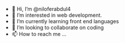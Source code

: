 - 👋 Hi, I’m @niloferabdul4
- 👀 I’m interested in web development.
- 🌱 I’m currently learning front end languages 
- 💞️ I’m looking to collaborate on coding 
- 📫 How to reach me ...

<!---
niloferabdul4/niloferabdul4 is a ✨ special ✨ repository because its `README.md` (this file) appears on your GitHub profile.
You can click the Preview link to take a look at your changes.
--->
